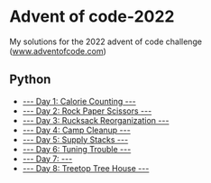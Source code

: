 # Advent of code-2022
My solutions for the 2022 advent of code challenge (www.adventofcode.com)

## Python

* [--- Day 1: Calorie Counting ---](https://github.com/facufrau/advent-of-code-2022/blob/main/day01.py)
* [--- Day 2: Rock Paper Scissors ---](https://github.com/facufrau/advent-of-code-2022/blob/main/day02.py)
* [--- Day 3: Rucksack Reorganization ---](https://github.com/facufrau/advent-of-code-2022/blob/main/day03.py)
* [--- Day 4: Camp Cleanup ---](https://github.com/facufrau/advent-of-code-2022/blob/main/day04.py)
* [--- Day 5: Supply Stacks ---](https://github.com/facufrau/advent-of-code-2022/blob/main/day05.py)
* [--- Day 6: Tuning Trouble ---](https://github.com/facufrau/advent-of-code-2022/blob/main/day06.py)
* [--- Day 7: ---]()
* [--- Day 8: Treetop Tree House ---](https://github.com/facufrau/advent-of-code-2022/blob/main/day08.py)